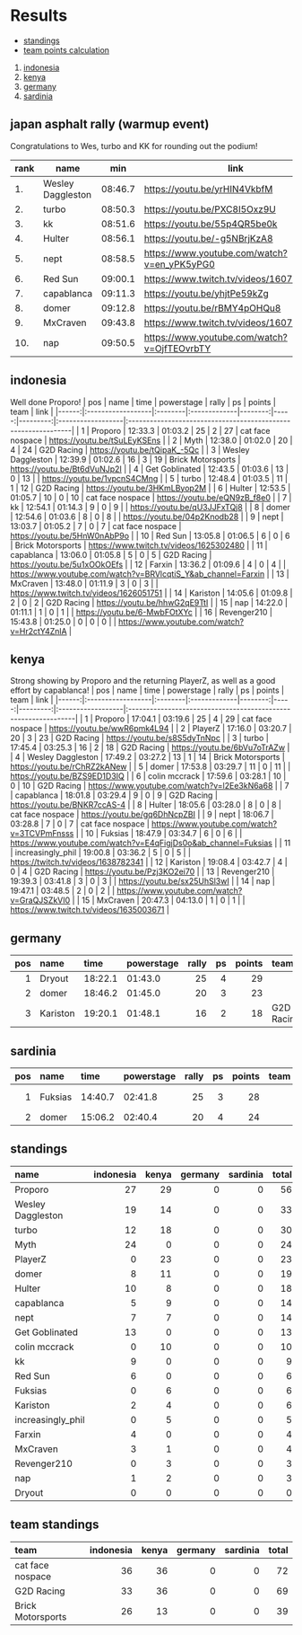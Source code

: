 
# Results

- [standings](https://github.com/xlsrln/cat/blob/main/results.md#standings)
- [team points calculation](https://github.com/xlsrln/cat/blob/main/cat_rules.md#appendix-team-points)

1. [indonesia](https://github.com/xlsrln/cat/blob/main/results.md#indonesia)
2. [kenya](https://github.com/xlsrln/cat/blob/main/results.md#kenya)
3. [germany](https://github.com/xlsrln/cat/blob/main/results.md#germany)
4. [sardinia](https://github.com/xlsrln/cat/blob/main/results.md#sardinia)



## japan asphalt rally (warmup event)

Congratulations to Wes, turbo and KK for rounding out the podium!

| rank | name              | min     | link                                         |
| ---- | ----------------- | ------- | -------------------------------------------- |
| 1.   | Wesley Daggleston | 08:46.7 | https://youtu.be/yrHIN4VkbfM                 |
| 2.   | turbo             | 08:50.3 | https://youtu.be/PXC8I5Oxz9U                 |
| 3.   | kk                | 08:51.6 | https://youtu.be/55p4QR5be0k                 |
| 4.   | Hulter            | 08:56.1 | https://youtu.be/-g5NBrjKzA8                 |
| 5.   | nept              | 08:58.5 | https://www.youtube.com/watch?v=en_yPK5yPG0 |
| 6.   | Red Sun           | 09:00.1 | https://www.twitch.tv/videos/1607608745      |
| 7.   | capablanca	       | 09:11.3 | https://youtu.be/yhjtPe59kZg
| 8.   | domer             | 09:12.8 | https://youtu.be/rBMY4pOHQu8                 |
| 9.   | MxCraven          | 09:43.8 | https://www.twitch.tv/videos/1607365265      |
|10.   | nap               | 09:50.5 | https://www.youtube.com/watch?v=OjfTEOvrbTY  |

## indonesia
Well done Proporo!
|   pos | name              | time    | powerstage   |   rally |   ps |   points | team              | link                                                          |
|------:|:------------------|:--------|:-------------|--------:|-----:|---------:|:------------------|:--------------------------------------------------------------|
|     1 | Proporo           | 12:33.3 | 01:03.2      |      25 |    2 |       27 | cat face nospace  | https://youtu.be/tSuLEyKSEns                                  |
|     2 | Myth              | 12:38.0 | 01:02.0      |      20 |    4 |       24 | G2D Racing        | https://youtu.be/tQipaK_-5Qc                                  |
|     3 | Wesley Daggleston | 12:39.9 | 01:02.6      |      16 |    3 |       19 | Brick Motorsports | https://youtu.be/Bt6dVuNJp2I                                  |
|     4 | Get Goblinated    | 12:43.5 | 01:03.6      |      13 |    0 |       13 |                   | https://youtu.be/1vpcnS4CMng                                  |
|     5 | turbo             | 12:48.4 | 01:03.5      |      11 |    1 |       12 | G2D Racing        | https://youtu.be/3HKmLByop2M                                  |
|     6 | Hulter            | 12:53.5 | 01:05.7      |      10 |    0 |       10 | cat face nospace  | https://youtu.be/eQN9zB_f8e0                                  |
|     7 | kk                | 12:54.1 | 01:14.3      |       9 |    0 |        9 |                   | https://youtu.be/qU3JJFxTQj8                                  |
|     8 | domer             | 12:54.6 | 01:03.6      |       8 |    0 |        8 |                   | https://youtu.be/04p2Knodb28                                  |
|     9 | nept              | 13:03.7 | 01:05.2      |       7 |    0 |        7 | cat face nospace  | https://youtu.be/5HnW0nAbP9o                                  |
|    10 | Red Sun           | 13:05.8 | 01:06.5      |       6 |    0 |        6 | Brick Motorsports | https://www.twitch.tv/videos/1625302480                       |
|    11 | capablanca        | 13:06.0 | 01:05.8      |       5 |    0 |        5 | G2D Racing        | https://youtu.be/5u1xOOkOEfs                                  |
|    12 | Farxin            | 13:36.2 | 01:09.6      |       4 |    0 |        4 |                   | https://www.youtube.com/watch?v=BRVlcqtiS_Y&ab_channel=Farxin |
|    13 | MxCraven          | 13:48.0 | 01:11.9      |       3 |    0 |        3 |                   | https://www.twitch.tv/videos/1626051751                       |
|    14 | Kariston          | 14:05.6 | 01:09.8      |       2 |    0 |        2 | G2D Racing        | https://youtu.be/hhwG2qE9TtI                                  |
|    15 | nap               | 14:22.0 | 01:11.1      |       1 |    0 |        1 |                   | https://youtu.be/6-MwbFOtXYc                                  |
|    16 | Revenger210       | 15:43.8 | 01:25.0      |       0 |    0 |        0 |                   | https://www.youtube.com/watch?v=Hr2ctY4ZnlA                   |

## kenya
Strong showing by Proporo and the returning PlayerZ, as well as a good effort by capablanca!
|   pos | name              | time    | powerstage   |   rally |   ps |   points | team              | link                                                           |
|------:|:------------------|:--------|:-------------|--------:|-----:|---------:|:------------------|:---------------------------------------------------------------|
|     1 | Proporo           | 17:04.1 | 03:19.6      |      25 |    4 |       29 | cat face nospace  | https://youtu.be/wwR6pmk4L94                                   |
|     2 | PlayerZ           | 17:16.0 | 03:20.7      |      20 |    3 |       23 | G2D Racing        | https://youtu.be/s8S5dyTnNpc                                   |
|     3 | turbo             | 17:45.4 | 03:25.3      |      16 |    2 |       18 | G2D Racing        | https://youtu.be/6bVu7oTrAZw                                   |
|     4 | Wesley Daggleston | 17:49.2 | 03:27.2      |      13 |    1 |       14 | Brick Motorsports | https://youtu.be/rChRZ2kANew                                   |
|     5 | domer             | 17:53.8 | 03:29.7      |      11 |    0 |       11 |                   | https://youtu.be/BZS9ED1D3IQ                                   |
|     6 | colin mccrack     | 17:59.6 | 03:28.1      |      10 |    0 |       10 | G2D Racing        | https://www.youtube.com/watch?v=l2Ee3kN6a68                    |
|     7 | capablanca        | 18:01.8 | 03:29.4      |       9 |    0 |        9 | G2D Racing        | https://youtu.be/BNKR7ccAS-4                                   |
|     8 | Hulter            | 18:05.6 | 03:28.0      |       8 |    0 |        8 | cat face nospace  | https://youtu.be/gq6DhNcpZBI                                   |
|     9 | nept              | 18:06.7 | 03:28.8      |       7 |    0 |        7 | cat face nospace  | https://www.youtube.com/watch?v=3TCVPmFnsss                    |
|    10 | Fuksias           | 18:47.9 | 03:34.7      |       6 |    0 |        6 |                   | https://www.youtube.com/watch?v=E4qFigjDs0o&ab_channel=Fuksias |
|    11 | increasingly_phil | 19:00.8 | 03:36.2      |       5 |    0 |        5 |                   | https://twitch.tv/videos/1638782341                            |
|    12 | Kariston          | 19:08.4 | 03:42.7      |       4 |    0 |        4 | G2D Racing        | https://youtu.be/Pzj3KO2ei70                                   |
|    13 | Revenger210       | 19:39.3 | 03:41.8      |       3 |    0 |        3 |                   | https://youtu.be/sx25UhSl3wI                                   |
|    14 | nap               | 19:47.1 | 03:48.5      |       2 |    0 |        2 |                   | https://www.youtube.com/watch?v=GraQJSZkVI0                    |
|    15 | MxCraven          | 20:47.3 | 04:13.0      |       1 |    0 |        1 |                   | https://www.twitch.tv/videos/1635003671  |

## germany

|   pos | name     | time    | powerstage   |   rally |   ps |   points | team       | link                                        |
|------:|:---------|:--------|:-------------|--------:|-----:|---------:|:-----------|:--------------------------------------------|
|     1 | Dryout   | 18:22.1 | 01:43.0      |      25 |    4 |       29 |            | https://youtu.be/SKR9iUaDd7I                |
|     2 | domer    | 18:46.2 | 01:45.0      |      20 |    3 |       23 |            | https://youtu.be/JnGVx8PXmfA                |
|     3 | Kariston | 19:20.1 | 01:48.1      |      16 |    2 |       18 | G2D Racing | https://www.youtube.com/watch?v=5yLjyDsE6HM |

## sardinia

|   pos | name    | time    | powerstage   |   rally |   ps |   points | team   | link                                                           |
|------:|:--------|:--------|:-------------|--------:|-----:|---------:|:-------|:---------------------------------------------------------------|
|     1 | Fuksias | 14:40.7 | 02:41.8      |      25 |    3 |       28 |        | https://www.youtube.com/watch?v=JaIl2hoHcRU&ab_channel=Fuksias |
|     2 | domer   | 15:06.2 | 02:40.4      |      20 |    4 |       24 |        | https://youtu.be/tEHdrNKjTFg                                   |

## standings
| name              |   indonesia |   kenya |   germany |   sardinia |   total |
|:------------------|------------:|--------:|----------:|-----------:|--------:|
| Proporo           |          27 |      29 |         0 |          0 |      56 |
| Wesley Daggleston |          19 |      14 |         0 |          0 |      33 |
| turbo             |          12 |      18 |         0 |          0 |      30 |
| Myth              |          24 |       0 |         0 |          0 |      24 |
| PlayerZ           |           0 |      23 |         0 |          0 |      23 |
| domer             |           8 |      11 |         0 |          0 |      19 |
| Hulter            |          10 |       8 |         0 |          0 |      18 |
| capablanca        |           5 |       9 |         0 |          0 |      14 |
| nept              |           7 |       7 |         0 |          0 |      14 |
| Get Goblinated    |          13 |       0 |         0 |          0 |      13 |
| colin mccrack     |           0 |      10 |         0 |          0 |      10 |
| kk                |           9 |       0 |         0 |          0 |       9 |
| Red Sun           |           6 |       0 |         0 |          0 |       6 |
| Fuksias           |           0 |       6 |         0 |          0 |       6 |
| Kariston          |           2 |       4 |         0 |          0 |       6 |
| increasingly_phil |           0 |       5 |         0 |          0 |       5 |
| Farxin            |           4 |       0 |         0 |          0 |       4 |
| MxCraven          |           3 |       1 |         0 |          0 |       4 |
| Revenger210       |           0 |       3 |         0 |          0 |       3 |
| nap               |           1 |       2 |         0 |          0 |       3 |
| Dryout            |           0 |       0 |         0 |          0 |       0 |

## team standings
| team              |   indonesia |   kenya |   germany |   sardinia |   total |
|:------------------|------------:|--------:|----------:|-----------:|--------:|
| cat face nospace  |          36 |      36 |         0 |          0 |      72 |
| G2D Racing        |          33 |      36 |         0 |          0 |      69 |
| Brick Motorsports |          26 |      13 |         0 |          0 |      39 |

